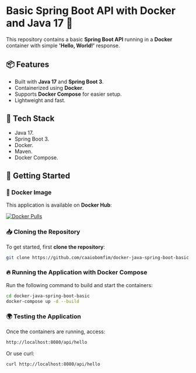 # Basic Spring Boot API with Docker and Java 17 🚀

This repository contains a basic **Spring Boot API** running in a **Docker** container with simple **'Hello, World!'** response.

## 📦 Features
- Built with **Java 17** and **Spring Boot 3**.
- Containerized using **Docker**.
- Supports **Docker Compose** for easier setup.
- Lightweight and fast.

## 🔧 Tech Stack
- Java 17.
- Spring Boot 3.
- Docker.
- Maven.
- Docker Compose.

## 🚀 Getting Started

### 🐳 Docker Image
This application is available on **Docker Hub**:

[![Docker Pulls](https://img.shields.io/docker/pulls/caiobom/docker-java-spring-boot-basic?style=flat-square)](https://hub.docker.com/r/caiobom/docker-java-spring-boot-basic)

### 📥 **Cloning the Repository**
To get started, first **clone the repository**:

```sh
git clone https://github.com/caaiobomfim/docker-java-spring-boot-basic.git
```

### 🔥 Running the Application with Docker Compose
Run the following command to build and start the containers:

```sh
cd docker-java-spring-boot-basic
docker-compose up -d --build
```

### 🌍 Testing the Application
Once the containers are running, access:

```sh
http://localhost:8080/api/hello
```

Or use curl:

```sh
curl http://localhost:8080/api/hello
```